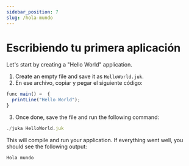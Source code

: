 ```yaml
---
sidebar_position: 7
slug: /hola-mundo
---
```


# Escribiendo tu primera aplicación

Let's start by creating a "Hello World" application.

1. Create an empty file and save it as `HelloWorld.juk`.
2. En ese archivo, copiar y pegar el siguiente código:

```jsx
func main() =  {
  printLine("Hello World");
}
```

3. Once done, save the file and run the following command:
```jsx
./juka HelloWorld.juk
```

This will compile and run your application. If everything went well, you should see the following output:

```jsx
Hola mundo
```